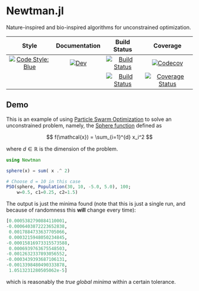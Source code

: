 # Newtman.jl

Nature-inspired and bio-inspired algorithms for unconstrained optimization.

| Style | Documentation| Build Status | Coverage |
| :-----: | :------------: | :------------: | :--------: |
| [![Code Style: Blue](https://img.shields.io/badge/code%20style-blue-4495d1.svg)](https://github.com/invenia/BlueStyle)|[![Dev](https://img.shields.io/badge/docs-dev-blue.svg)](https://edwinb-ai.github.io/Newtman.jl/dev)|[![Build Status](https://travis-ci.org/edwinb-ai/Newtman.jl.svg?branch=master)](https://travis-ci.org/edwinb-ai/Newtman.jl)|[![Codecov](https://codecov.io/gh/edwinb-ai/Newtman.jl/branch/master/graph/badge.svg)](https://codecov.io/gh/edwinb-ai/Newtman.jl)|
| | |[![Build Status](https://ci.appveyor.com/api/projects/status/github/edwinb-ai/Newtman.jl?svg=true)](https://ci.appveyor.com/project/edwinb-ai/Newtman-jl)|[![Coverage Status](https://coveralls.io/repos/github/edwinb-ai/Newtman.jl/badge.svg?branch=master)](https://coveralls.io/github/edwinb-ai/Newtman.jl?branch=master)|

## Demo

This is an example of using [Particle Swarm Optimization](https://en.wikipedia.org/wiki/Particle_swarm_optimization)
to solve an unconstrained problem, namely, the [Sphere function](https://www.sfu.ca/~ssurjano/spheref.html) defined
as

$$ f(\mathcal{x}) = \sum_{i=1}^{d} x_i^2 $$

where $d \in \mathbb{R}$ is the dimension of the problem.
```julia
using Newtman

sphere(x) = sum( x .^ 2)

# Choose d = 10 in this case
PSO(sphere, Population(30, 10, -5.0, 5.0), 100;
    w=0.5, c1=0.25, c2=1.5)
```

The output is just the minima found (note that this is just a single run, and because of randomness
this **will** change every time):
```julia
[0.0005382790884110001,
-0.0006403872223652838,
 0.0017884733637705066,
 0.0003215948050234845,
-0.00015816973315573588,
 0.0006939763675548503,
-0.0012632337893056552,
-0.0003439393687106131,
-0.0013398480490333878,
 1.0513231280505062e-5]
```
which is reasonably the _true global minima_ within a certain tolerance.